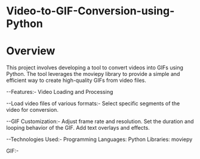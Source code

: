 # Video-to-GIF-Conversion-using-Python
# Overview
This project involves developing a tool to convert videos into GIFs using Python. The tool leverages the moviepy library to provide a simple and efficient way to create high-quality GIFs from video files.

--Features:-
Video Loading and Processing

--Load video files of various formats:-
Select specific segments of the video for conversion.

--GIF Customization:-
Adjust frame rate and resolution.
Set the duration and looping behavior of the GIF.
Add text overlays and effects.

--Technologies Used:-
Programming Languages: Python
Libraries: moviepy

GIF:-
